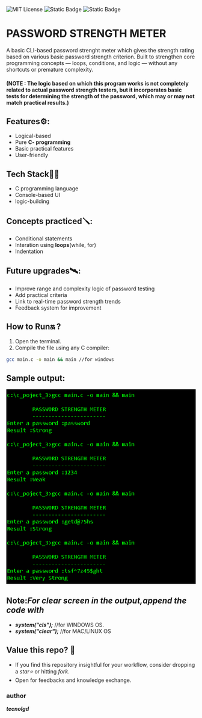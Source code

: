 
![MIT License](https://img.shields.io/github/license/tecnolgd/PASSWORD-STRENGTH-METER?style=flat)
![Static Badge](https://img.shields.io/badge/tools-Open_Source-blue)
![Static Badge](https://img.shields.io/badge/interface-CLI-white)

# PASSWORD STRENGTH METER

A basic CLI-based password strenght meter which gives the strength rating based on various basic password strength criterion.
Built to strengthen core programming concepts — loops, conditions, and logic — without any shortcuts or premature complexity.

#### (NOTE : The logic based on which this program works is not completely related to actual password strength testers, but it incorporates basic tests for determining the strength of the password, which may or may not match practical results.)

## Features⚙️:
- Logical-based
- Pure **C- programming**
- Basic practical features
- User-friendly

##  Tech Stack🚀🚀
- C programming language 
- Console-based UI
- logic-building

## Concepts practiced🪛:
- Conditional statements
- Interation using **loops**(while, for)
- Indentation

## Future upgrades🛰️:
- Improve range and complexity logic of password testing
- Add practical criteria 
- Link to real-time password strength trends
- Feedback system for improvement

## How to Run🔛 ?
1) Open the terminal.
2) Compile the file using any C compiler:
```bash
gcc main.c -o main && main //for windows 
```
## Sample output:
![Sample Output](output_screenshot.png)
## Note:*For clear screen in the output,append the code with*

* ***system("cls");***
//for WINDOWS OS.
* ***system("clear");***
//for MAC/LINUX OS 

## Value this repo? 💫
* If you find this repository insightful for your workflow, consider dropping a *star⭐* or hitting *fork*.    
* Open for feedbacks and knowledge exchange.

### author 
***tecnolgd***
